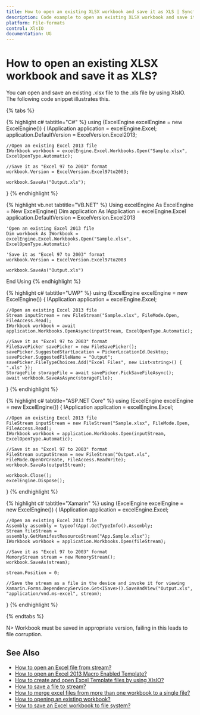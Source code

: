 ```yaml
---
title: How to open an existing XLSX workbook and save it as XLS | Syncfusion
description: Code example to open an existing XLSX workbook and save it as XLS using Syncfusion .NET Excel library (XlsIO).
platform: File-formats
control: XlsIO
documentation: UG
---
```


# How to open an existing XLSX workbook and save it as XLS?

You can open and save an existing .xlsx file to the .xls file by using XlsIO. The following code snippet illustrates this.

{% tabs %}  

{% highlight c# tabtitle="C#" %}
using (ExcelEngine excelEngine = new ExcelEngine())
{
    IApplication application = excelEngine.Excel;
    application.DefaultVersion = ExcelVersion.Excel2013;

    //Open an existing Excel 2013 file
    IWorkbook workbook = excelEngine.Excel.Workbooks.Open("Sample.xlsx", ExcelOpenType.Automatic);

    //Save it as "Excel 97 to 2003" format
    workbook.Version = ExcelVersion.Excel97to2003;

    workbook.SaveAs("Output.xls");
}
{% endhighlight %}

{% highlight vb.net tabtitle="VB.NET" %}
Using excelEngine As ExcelEngine = New ExcelEngine()
    Dim application As IApplication = excelEngine.Excel
    application.DefaultVersion = ExcelVersion.Excel2013

    'Open an existing Excel 2013 file
    Dim workbook As IWorkbook = excelEngine.Excel.Workbooks.Open("Sample.xlsx", ExcelOpenType.Automatic)

    'Save it as "Excel 97 to 2003" format
    workbook.Version = ExcelVersion.Excel97to2003

    workbook.SaveAs("Output.xls")
End Using
{% endhighlight %}

{% highlight c# tabtitle="UWP" %}
using (ExcelEngine excelEngine = new ExcelEngine())
{
    IApplication application = excelEngine.Excel;
    
    //Open an existing Excel 2013 file
    Stream inputStream = new FileStream("Sample.xlsx", FileMode.Open, FileAccess.Read);
    IWorkbook workbook = await application.Workbooks.OpenAsync(inputStream, ExcelOpenType.Automatic);

    //Save it as "Excel 97 to 2003" format
    FileSavePicker savePicker = new FileSavePicker();
    savePicker.SuggestedStartLocation = PickerLocationId.Desktop;
    savePicker.SuggestedFileName = "Output";
    savePicker.FileTypeChoices.Add("Excel Files", new List<string>() { ".xls" });
    StorageFile storageFile = await savePicker.PickSaveFileAsync();
    await workbook.SaveAsAsync(storageFile);
}
{% endhighlight %}

{% highlight c# tabtitle="ASP.NET Core" %}
using (ExcelEngine excelEngine = new ExcelEngine())
{
    IApplication application = excelEngine.Excel;

    //Open an existing Excel 2013 file
    FileStream inputStream = new FileStream("Sample.xlsx", FileMode.Open, FileAccess.Read);
    IWorkbook workbook = application.Workbooks.Open(inputStream, ExcelOpenType.Automatic);

    //Save it as "Excel 97 to 2003" format
    FileStream outputStream = new FileStream("Output.xls", FileMode.OpenOrCreate, FileAccess.ReadWrite);
    workbook.SaveAs(outputStream);

    workbook.Close();
    excelEngine.Dispose();
}
{% endhighlight %}

{% highlight c# tabtitle="Xamarin" %}
using (ExcelEngine excelEngine = new ExcelEngine())
{
    IApplication application = excelEngine.Excel;

    //Open an existing Excel 2013 file
    Assembly assembly = typeof(App).GetTypeInfo().Assembly;
    Stream fileStream = assembly.GetManifestResourceStream("App.Sample.xlsx");
    IWorkbook workbook = application.Workbooks.Open(fileStream);

    //Save it as "Excel 97 to 2003" format
    MemoryStream stream = new MemoryStream();
    workbook.SaveAs(stream);

    stream.Position = 0;

    //Save the stream as a file in the device and invoke it for viewing
    Xamarin.Forms.DependencyService.Get<ISave>().SaveAndView("Output.xls", "application/vnd.ms-excel", stream);
}
{% endhighlight %}

  {% endtabs %}  

N> Workbook must be saved in appropriate version, failing in this leads to file corruption.

## See Also

* [How to open an Excel file from stream?](how-to-open-an-excel-file-from-stream)
* [How to open an Excel 2013 Macro Enabled Template?](how-to-open-an-excel-2013-macro-enabled-template)
* [How to create and open Excel Template files by using XlsIO?](how-to-create-and-open-excel-template-files-by-using-xlsio)
* [How to save a file to stream?](how-to-save-a-file-to-stream)
* [How to merge excel files from more than one workbook to a single file?](how-to-merge-excel-files-from-more-than-one-workbook-to-a-single-file)
* [How to opening an existing workbook?](https://help.syncfusion.com/file-formats/xlsio/loading-and-saving-workbook#opening-an-existing-workbook)
* [How to save an Excel workbook to file system?](https://help.syncfusion.com/file-formats/xlsio/loading-and-saving-workbook#saving-a-excel-workbook-to-file-system)
